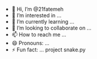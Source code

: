 - 👋 Hi, I’m @21fatemeh
- 👀 I’m interested in ...
- 🌱 I’m currently learning ...
- 💞️ I’m looking to collaborate on ...
- 📫 How to reach me ...
- 😄 Pronouns: ...
- ⚡ Fun fact: ...
  project snake.py

<!---
21fatemeh/21fatemeh is a ✨ special ✨ repository because its `README.md` (this file) appears on your GitHub profile.
You can click the Preview link to take a look at your changes.
--->
